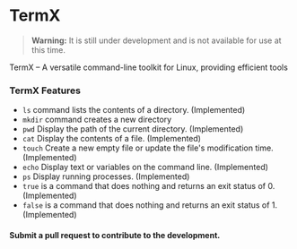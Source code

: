 # TermX

> **Warning:** It is still under development and is not available for use at this time.

TermX – A versatile command-line toolkit for Linux, providing efficient tools

### TermX Features

- `ls` command lists the contents of a directory. (Implemented)
- `mkdir` command creates a new directory
- `pwd` Display the path of the current directory. (Implemented)
- `cat` Display the contents of a file. (Implemented)
- `touch` Create a new empty file or update the file's modification time. (Implemented)
- `echo` Display text or variables on the command line. (Implemented)
- `ps` Display running processes. (Implemented)
- `true` is a command that does nothing and returns an exit status of 0. (Implemented)
- `false` is a command that does nothing and returns an exit status of 1. (Implemented)

#### Submit a pull request to contribute to the development.
